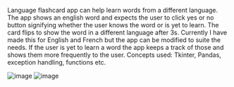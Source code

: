 Language flashcard app can help learn words from a different language. The app shows an english word and expects the user to click yes or no button signifying whether the user knows the word or is yet to learn.
The card flips to show the word in a different language after 3s. Currently I have made this for English and French but the app can be modified to suite the needs.
If the user is yet to learn a word the app keeps a track of those and shows them more frequently to the user.
Concepts used: Tkinter, Pandas, exception handling, functions etc.

![image](https://user-images.githubusercontent.com/25523043/125556772-42181306-809c-4264-ba16-0efaa6df090b.png)
![image](https://user-images.githubusercontent.com/25523043/125556780-4b465f02-994e-48e0-90fa-38e16b1fafdc.png)
